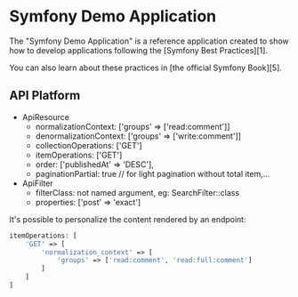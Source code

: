 Symfony Demo Application
========================

The "Symfony Demo Application" is a reference application created to show how
to develop applications following the [Symfony Best Practices][1].

You can also learn about these practices in [the official Symfony Book][5].


## API Platform
- ApiResource
  - normalizationContext: ['groups' => ['read:comment']]
  - denormalizationContext: ['groups' => ['write:comment']]
  - collectionOperations: ['GET']
  - itemOperations: ['GET']
  - order: ['publishedAt' => 'DESC'],
  - paginationPartial: true // for light pagination without total item,...
- ApiFilter
  - filterClass: not named argument, eg: SearchFilter::class
  - properties: ['post' => 'exact']
  
It's possible to personalize the content rendered by an endpoint:
````php
itemOperations: [
    'GET' => [
        'normalization_context' => [
            'groups' => ['read:comment', 'read:full:comment']
        ]
    ]
]
````